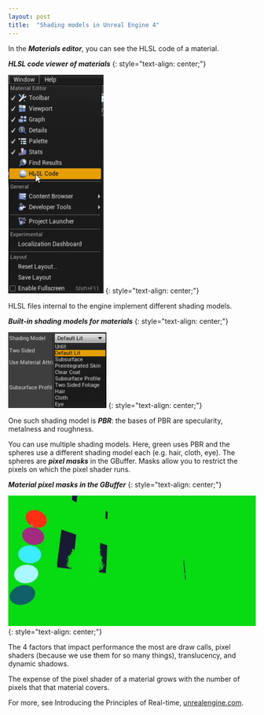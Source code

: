 ```yaml
---
layout: post
title:  "Shading models in Unreal Engine 4"
---
```

In the ***Materials editor***, you can see the HLSL code of a material.

***HLSL code viewer of materials***
{: style="text-align: center;"}

![](/assets/img/blog/2020-04-30-shading-models-in-ue4/1.png)
{: style="text-align: center;"}

HLSL files internal to the engine implement different shading models.

***Built-in shading models for materials***
{: style="text-align: center;"}

![](/assets/img/blog/2020-04-30-shading-models-in-ue4/2.png)
{: style="text-align: center;"}

One such shading model is ***PBR***: the bases of PBR are specularity, metalness and roughness.

You can use multiple shading models. Here, green uses PBR and the spheres use a different shading model each (e.g. hair, cloth, eye). The spheres are ***pixel masks*** in the GBuffer. Masks allow you to restrict the pixels on which the pixel shader runs.

***Material pixel masks in the GBuffer***
{: style="text-align: center;"}

![](/assets/img/blog/2020-04-30-shading-models-in-ue4/3.png)
{: style="text-align: center;"}

The 4 factors that impact performance the most are draw calls, pixel shaders (because we use them for so many things), translucency, and dynamic shadows.

The expense of the pixel shader of a material grows with the number of pixels that that material covers.

For more, see Introducing the Principles of Real-time, [unrealengine.com](https://www.unrealengine.com/en-US/onlinelearning-courses).